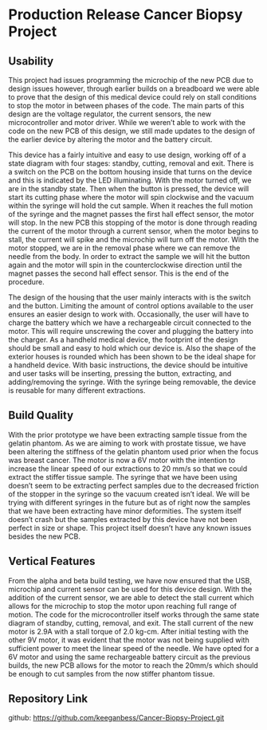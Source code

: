 # Production Release Cancer Biopsy Project

## Usability
This project had issues programming the microchip of the new PCB due to design issues however, through earlier builds on a breadboard we were able to prove that the design of this medical device could rely on stall conditions to stop the motor in between phases of the code. The main parts of this design are the voltage regulator, the current sensors, the new microcontroller and motor driver. While we weren’t able to work with the code on the new PCB of this design, we still made updates to the design of the earlier device by altering the motor and the battery circuit. 

This device has a fairly intuitive and easy to use design, working off of a state diagram with four stages: standby, cutting, removal and exit. There is a switch on the PCB on the bottom housing inside that turns on the device and this is indicated by the LED illuminating. With the motor turned off, we are in the standby state. Then when the button is pressed, the device will start its cutting phase where the motor will spin clockwise and the vacuum within the syringe will hold the cut sample. When it reaches the full motion of the syringe and the magnet passes the first hall effect sensor, the motor will stop. In the new PCB this stopping of the motor is done through reading the current of the motor through a current sensor, when the motor begins to stall, the current will spike and the microchip will turn off the motor. With the motor stopped, we are in the removal phase where we can remove the needle from the body. In order to extract the sample we will hit the button again and the motor will spin in the counterclockwise direction until the magnet passes the second hall effect sensor. This is the end of the procedure. 

The design of the housing that the user mainly interacts with is the switch and the button. Limiting the amount of control options available to the user ensures an easier design to work with. Occasionally, the user will have to charge the battery which we have a rechargeable circuit connected to the motor. This will require unscrewing the cover and plugging the battery into the charger.  As a handheld medical device, the footprint of the design should be small and easy to hold which our device is. Also the shape of the exterior houses is rounded which has been shown to be the ideal shape for a handheld device. With basic instructions, the device should be intuitive and user tasks will be inserting, pressing the button, extracting, and adding/removing the syringe. With the syringe being removable, the device is reusable for many different extractions.

## Build Quality
With the prior prototype we have been extracting sample tissue from the gelatin phantom. As we are aiming to work with prostate tissue, we have been altering the stiffness of the gelatin phantom used prior when the focus was breast cancer. The motor is now a 6V motor with the intention to increase the linear speed of our extractions to 20 mm/s so that we could extract the stiffer tissue sample. The syringe that we have been using doesn’t seem to be extracting perfect samples due to the decreased friction of the stopper in the syringe so the vacuum created isn’t ideal. We will be trying with different syringes in the future but as of right now the samples that we have been extracting have minor deformities. The system itself doesn’t crash but the samples extracted by this device have not been perfect in size or shape. 
	This project itself doesn’t have any known issues besides the new PCB.



## Vertical Features

From the alpha and beta build testing, we have now ensured that the USB, microchip and current sensor can be used for this device design. With the addition of the current sensor, we are able to detect the stall current which allows for the microchip to stop the motor upon reaching full range of motion. 
The code for the microcontroller itself works through the same state diagram of standby, cutting, removal, and exit. The stall current of the new motor is 2.9A with a stall torque of 2.0 kg-cm. After initial testing with the other 9V motor, it was evident that the motor was not being supplied with sufficient power to meet the linear speed of the needle. We have opted for a 6V motor and using the same rechargeable battery circuit as the previous builds, the new PCB allows for the motor to reach the 20mm/s which should be enough to cut samples from the now stiffer phantom tissue.

## Repository Link
github: https://github.com/keeganbess/Cancer-Biopsy-Project.git
